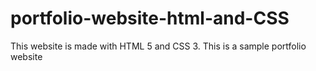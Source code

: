 # portfolio-website-html-and-CSS
This website is made with HTML 5 and CSS 3. This is a sample portfolio website
